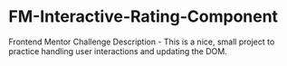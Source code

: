 # FM-Interactive-Rating-Component
Frontend Mentor Challenge
Description - This is a nice, small project to practice handling user interactions and updating the DOM. 
